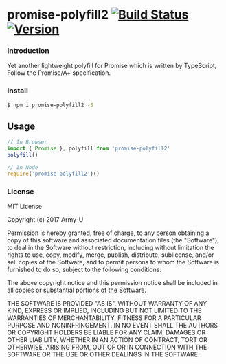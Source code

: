 # promise-polyfill2 [![Build Status](https://img.shields.io/circleci/project/github/Army-U/promise-polyfill2.svg?style=flat-square)](https://circleci.com/gh/Army-U/promise-polyfill2) [![Version](https://img.shields.io/npm/v/promise-polyfill2.svg?style=flat-square)](https://www.npmjs.com/package/promise-polyfill2)

### Introduction

Yet another lightweight polyfill for Promise which is written by TypeScript, Follow the Promise/A+ specification.

### Install

```bash
$ npm i promise-polyfill2 -S
```

## Usage

```js
// In Browser
import { Promise }, polyfill from 'promise-polyfill2'
polyfill()

// In Node
require('promise-polyfill2')()
```

### License

MIT License

Copyright (c) 2017 Army-U

Permission is hereby granted, free of charge, to any person obtaining a copy
of this software and associated documentation files (the "Software"), to deal
in the Software without restriction, including without limitation the rights
to use, copy, modify, merge, publish, distribute, sublicense, and/or sell
copies of the Software, and to permit persons to whom the Software is
furnished to do so, subject to the following conditions:

The above copyright notice and this permission notice shall be included in all
copies or substantial portions of the Software.

THE SOFTWARE IS PROVIDED "AS IS", WITHOUT WARRANTY OF ANY KIND, EXPRESS OR
IMPLIED, INCLUDING BUT NOT LIMITED TO THE WARRANTIES OF MERCHANTABILITY,
FITNESS FOR A PARTICULAR PURPOSE AND NONINFRINGEMENT. IN NO EVENT SHALL THE
AUTHORS OR COPYRIGHT HOLDERS BE LIABLE FOR ANY CLAIM, DAMAGES OR OTHER
LIABILITY, WHETHER IN AN ACTION OF CONTRACT, TORT OR OTHERWISE, ARISING FROM,
OUT OF OR IN CONNECTION WITH THE SOFTWARE OR THE USE OR OTHER DEALINGS IN THE
SOFTWARE.